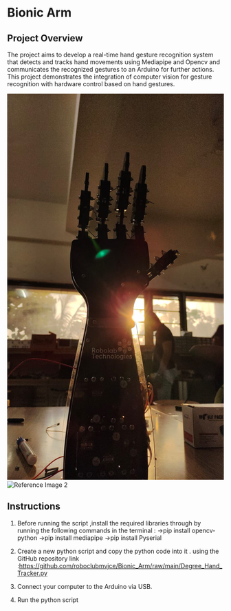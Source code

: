 # Bionic Arm 

## Project Overview
The project aims to develop a real-time hand gesture recognition system that detects and tracks hand movements using Mediapipe and Opencv and communicates the recognized gestures to an Arduino for further actions. This project demonstrates the integration of computer vision for gesture recognition with hardware control based on hand gestures.

![Reference Image 1](Arm1.jpg)
![Reference Image 2](Arm2.jpgjpg)


## Instructions
1. Before running the script ,install the required libraries through by running the following commands in the terminal :
->pip install opencv-python
->pip install mediapipe
->pip install Pyserial

2. Create a new python script and copy the python code into it . using the GitHub repository link :https://github.com/roboclubmvjce/Bionic_Arm/raw/main/Degree_Hand_Tracker.py

3. Connect your computer to the Arduino via USB.

4. Run the python script



